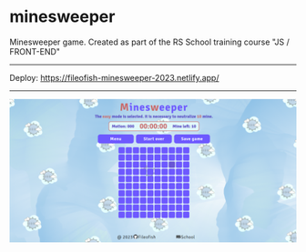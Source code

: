 # minesweeper
Minesweeper game. Created as part of the RS School training course "JS / FRONT-END"
*********
Deploy: https://fileofish-minesweeper-2023.netlify.app/
*********
![photo](src/assets/img/screen-minesweeper.png)
